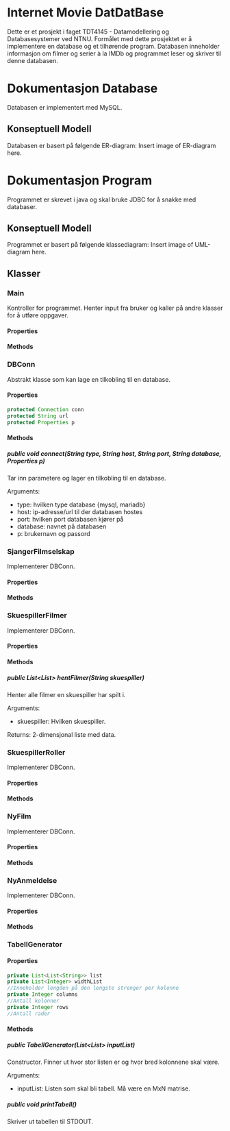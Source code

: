# Internet Movie DatDatBase
Dette er et prosjekt i faget TDT4145 - Datamodellering og Databasesystemer
ved NTNU.
Formålet med dette prosjektet er å implementere en database og et tilhørende
program.
Databasen inneholder informasjon om filmer og serier à la IMDb og programmet
leser og skriver til denne databasen.

# Dokumentasjon Database
Databasen er implementert med MySQL.

## Konseptuell Modell
Databasen er basert på følgende ER-diagram:
Insert image of ER-diagram here.

# Dokumentasjon Program
Programmet er skrevet i java og skal bruke JDBC for å snakke med databaser.

## Konseptuell Modell
Programmet er basert på følgende klassediagram:
Insert image of UML-diagram here.

## Klasser

### Main
Kontroller for programmet.
Henter input fra bruker og kaller på andre klasser for å utføre oppgaver.

#### Properties

#### Methods

### DBConn
Abstrakt klasse som kan lage en tilkobling til en database.

#### Properties

```java
protected Connection conn
protected String url
protected Properties p
```

#### Methods

##### public void connect(String type, String host, String port, String database, Properties p)
Tar inn parametere og lager en tilkobling til en database.

Arguments:
* type: hvilken type database {mysql, mariadb}
* host: ip-adresse/url til der databasen hostes
* port: hvilken port databasen kjører på
* database: navnet på databasen
* p: brukernavn og passord

### SjangerFilmselskap
Implementerer DBConn.

#### Properties

#### Methods

### SkuespillerFilmer
Implementerer DBConn.

#### Properties

#### Methods

##### public List<List<String>> hentFilmer(String skuespiller)
Henter alle filmer en skuespiller har spilt i.

Arguments:
* skuespiller: Hvilken skuespiller.

Returns:
  2-dimensjonal liste med data.

### SkuespillerRoller
Implementerer DBConn.

#### Properties

#### Methods

### NyFilm
Implementerer DBConn.

#### Properties

#### Methods

### NyAnmeldelse
Implementerer DBConn.

#### Properties

#### Methods

### TabellGenerator

#### Properties

```java
private List<List<String>> list
private List<Integer> widthList
//Inneholder lengden på den lengste strenger per kolonne
private Integer columns
//Antall kolonner
private Integer rows
//Antall rader
```

#### Methods

##### public TabellGenerator(List<List<String>> inputList)
Constructor. Finner ut hvor stor listen er og hvor bred kolonnene skal være.

Arguments:
* inputList: Listen som skal bli tabell. Må være en MxN matrise.

##### public void printTabell()
Skriver ut tabellen til STDOUT.

